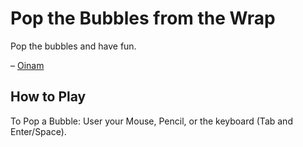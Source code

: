# Pop the Bubbles from the Wrap

Pop the bubbles and have fun.

– [Oinam](https://oinam.com/)

## How to Play

To Pop a Bubble: User your Mouse, Pencil, or the keyboard (Tab and Enter/Space).